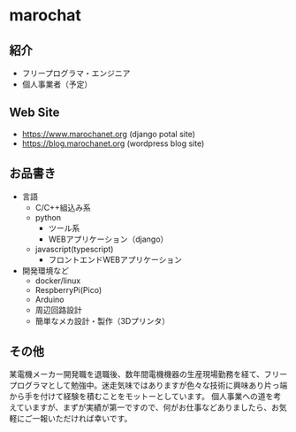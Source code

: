 # marochat
## 紹介
- フリープログラマ・エンジニア
- 個人事業者（予定）
## Web Site
- https://www.marochanet.org (django potal site)
- https://blog.marochanet.org (wordpress blog site)
## お品書き
- 言語
    - C/C++組込み系
    - python
        - ツール系
        - WEBアプリケーション（django）
    - javascript(typescript)
        - フロントエンドWEBアプリケーション
- 開発環境など
    - docker/linux
    - RespberryPi(Pico)
    - Arduino
    - 周辺回路設計
    - 簡単なメカ設計・製作（3Dプリンタ）
## その他
某電機メーカー開発職を退職後、数年間電機機器の生産現場勤務を経て、フリープログラマとして勉強中。迷走気味ではありますが色々な技術に興味あり片っ端から手を付けて経験を積むことをモットーとしています。
個人事業への道を考えていますが、まずが実績が第一ですので、何がお仕事などありましたら、お気軽にご一報いただければ幸いです。
